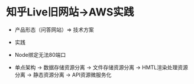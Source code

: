 # 知乎Live旧网站->AWS实践

- 产品形态（问答网站）=> 技术方案

- 实践

- Node绑定无法80端口

- 单点架构 -> 数据存储资源分离 -> 文件存储资源分离 -> HMTL渲染处理资源分离 -> 静态资源分离 -> API资源微服务化
